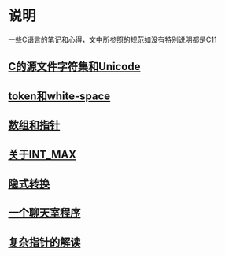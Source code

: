 

# 说明
一些C语言的笔记和心得，文中所参照的规范如没有特别说明都是[C11](http://www.open-std.org/jtc1/sc22/wg14/www/docs/n1570.pdf)

## [C的源文件字符集和Unicode](c_and_unicode.md)
## [token和white-space](token_and_whitespace.md)
## [数组和指针](array_and_pointer.md)
## [关于INT_MAX](int_max.md)
## [隐式转换](type_conversion.md)
## [一个聊天室程序](chat_room.md)

## [复杂指针的解读](./pointer_declaration.md)